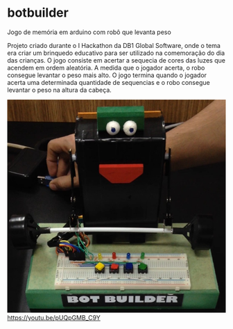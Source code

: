 # botbuilder
Jogo de memória em arduino com robô que levanta peso

Projeto criado durante o I Hackathon da DB1 Global Software, onde o tema era criar um brinquedo educativo para ser utilizado na comemoração do dia das crianças.
O jogo consiste em acertar a sequecia de cores das luzes que acendem em ordem aleatória. A medida que o jogador acerta, o robo consegue levantar o peso mais alto. O jogo termina quando o jogador acerta uma determinada quantidade de sequencias e o robo consegue levantar o peso na altura da cabeça.

[![ScreenShot](https://github.com/EdlaineZamora/botbuilder/blob/master/thumb_IMG_1726_1024.jpg?raw=true)]()
https://youtu.be/pUQpGMB_C9Y
